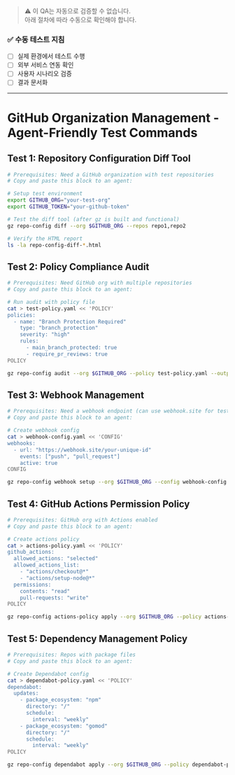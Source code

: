 > ⚠️ 이 QA는 자동으로 검증할 수 없습니다.  
> 아래 절차에 따라 수동으로 확인해야 합니다.

### ✅ 수동 테스트 지침
- [ ] 실제 환경에서 테스트 수행
- [ ] 외부 서비스 연동 확인
- [ ] 사용자 시나리오 검증
- [ ] 결과 문서화

---

# GitHub Organization Management - Agent-Friendly Test Commands

## Test 1: Repository Configuration Diff Tool
```bash
# Prerequisites: Need a GitHub organization with test repositories
# Copy and paste this block to an agent:

# Setup test environment
export GITHUB_ORG="your-test-org"
export GITHUB_TOKEN="your-github-token"

# Test the diff tool (after gz is built and functional)
gz repo-config diff --org $GITHUB_ORG --repos repo1,repo2

# Verify the HTML report
ls -la repo-config-diff-*.html
```

## Test 2: Policy Compliance Audit
```bash
# Prerequisites: Need GitHub org with multiple repositories
# Copy and paste this block to an agent:

# Run audit with policy file
cat > test-policy.yaml << 'POLICY'
policies:
  - name: "Branch Protection Required"
    type: "branch_protection"
    severity: "high"
    rules:
      - main_branch_protected: true
      - require_pr_reviews: true
POLICY

gz repo-config audit --org $GITHUB_ORG --policy test-policy.yaml --output audit-report.html
```

## Test 3: Webhook Management
```bash
# Prerequisites: Need a webhook endpoint (can use webhook.site for testing)
# Copy and paste this block to an agent:

# Create webhook config
cat > webhook-config.yaml << 'CONFIG'
webhooks:
  - url: "https://webhook.site/your-unique-id"
    events: ["push", "pull_request"]
    active: true
CONFIG

gz repo-config webhook setup --org $GITHUB_ORG --config webhook-config.yaml
```

## Test 4: GitHub Actions Permission Policy
```bash
# Prerequisites: GitHub org with Actions enabled
# Copy and paste this block to an agent:

# Create actions policy
cat > actions-policy.yaml << 'POLICY'
github_actions:
  allowed_actions: "selected"
  allowed_actions_list:
    - "actions/checkout@*"
    - "actions/setup-node@*"
  permissions:
    contents: "read"
    pull-requests: "write"
POLICY

gz repo-config actions-policy apply --org $GITHUB_ORG --policy actions-policy.yaml
```

## Test 5: Dependency Management Policy
```bash
# Prerequisites: Repos with package files
# Copy and paste this block to an agent:

# Create Dependabot config
cat > dependabot-policy.yaml << 'POLICY'
dependabot:
  updates:
    - package_ecosystem: "npm"
      directory: "/"
      schedule:
        interval: "weekly"
    - package_ecosystem: "gomod"
      directory: "/"
      schedule:
        interval: "weekly"
POLICY

gz repo-config dependabot apply --org $GITHUB_ORG --policy dependabot-policy.yaml
```
